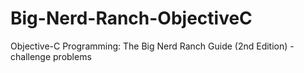 Big-Nerd-Ranch-ObjectiveC
=========================

Objective-C Programming: The Big Nerd Ranch Guide (2nd Edition) - challenge problems
